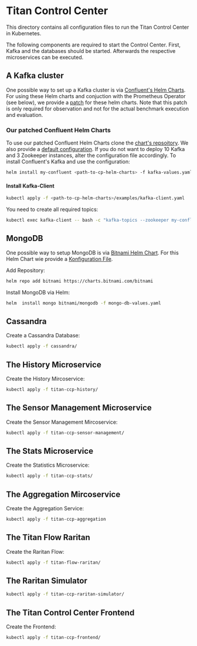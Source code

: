 # Titan Control Center

This directory contains all configuration files to run the Titan Control Center in Kubernetes.

The following components are required to start the Control Center.
First, Kafka and the databases should be started. Afterwards the respective microservices can be executed.

## A Kafka cluster

One possible way to set up a Kafka cluster is via [Confluent's Helm Charts](https://github.com/confluentinc/cp-helm-charts).
For using these Helm charts and conjuction with the Prometheus Operator (see
below), we provide a [patch](https://github.com/SoerenHenning/cp-helm-charts)
for these helm charts. Note that this patch is only required for observation and
not for the actual benchmark execution and evaluation.

### Our patched Confluent Helm Charts

To use our patched Confluent Helm Charts clone the
[chart's repsoitory](https://github.com/SoerenHenning/cp-helm-charts). We also
provide a [default configuration](infrastructure/kafka/values.yaml). If you do
not want to deploy 10 Kafka and 3 Zookeeper instances, alter the configuration
file accordingly. To install Confluent's Kafka and use the configuration:

```sh
helm install my-confluent <path-to-cp-helm-charts> -f kafka-values.yaml
```

#### Install Kafka-Client

```sh
kubectl apply -f <path-to-cp-helm-charts>/examples/kafka-client.yaml
```

You need to create all required topics:

```sh
kubectl exec kafka-client -- bash -c "kafka-topics --zookeeper my-confluent-cp-zookeeper:2181 --create --topic hourofweek --partitions 3 --replication-factor 1; kafka-topics --zookeeper my-confluent-cp-zookeeper:2181 --create --topic hourofday --partitions 3 --replication-factor 1; kafka-topics --zookeeper my-confluent-cp-zookeeper:2181 --create --topic dayofweek --partitions 3 --replication-factor 1; kafka-topics --zookeeper my-confluent-cp-zookeeper:2181 --create --topic aggregation-feedback --partitions 3 --replication-factor 1; kafka-topics --zookeeper my-confluent-cp-zookeeper:2181 --create --topic input --partitions 3 --replication-factor 1; kafka-topics --zookeeper my-confluent-cp-zookeeper:2181 --create --topic configuration --partitions 1 --replication-factor 1; kafka-topics --zookeeper my-confluent-cp-zookeeper:2181 --create --topic output --partitions 3 --replication-factor 1"
```

## MongoDB

One possible way to setup MongoDB is via [Bitnami Helm Chart](https://github.com/bitnami/charts/tree/master/bitnami/mongodb). For this Helm Chart wie provide a [Konfiguration File](mongo-db-values.yaml).

Add Repository:

```sh
helm repo add bitnami https://charts.bitnami.com/bitnami
```

Install MongoDB via Helm:

```sh
helm  install mongo bitnami/mongodb -f mongo-db-values.yaml
```

## Cassandra

Create a Cassandra Database:

```sh
kubectl apply -f cassandra/
```

## The History Microservice

Create the History Mircoservice:

```sh
kubectl apply -f titan-ccp-history/
```

## The Sensor Management Microservice

Create the Sensor Management Mircoservice:

```sh
kubectl apply -f titan-ccp-sensor-management/
```

## The Stats Microservice

Create the Statistics Microservice:

```sh
kubectl apply -f titan-ccp-stats/
```

## The Aggregation Mircoservice

Create the Aggregation Service:

```sh
kubectl apply -f titan-ccp-aggregation
```

## The Titan Flow Raritan

Create the Raritan Flow:

```sh
kubectl apply -f titan-flow-raritan/
```

## The Raritan Simulator

```sh
kubectl apply -f titan-ccp-raritan-simulator/
```

## The Titan Control Center Frontend

Create the Frontend:

```sh
kubectl apply -f titan-ccp-frontend/
```
